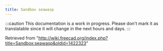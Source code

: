 ```yaml
---
title: Sandbox seawasp
---
```

:::caution
This documentation is a work in progress. Please don't mark it as translatable since it will change in the next hours and days.
:::

Retrieved from "<http://wiki.freecad.org/index.php?title=Sandbox:seawasp&oldid=1422323>"